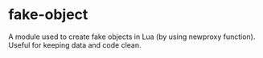 # fake-object
 A module used to create fake objects in Lua (by using newproxy function). Useful for keeping data and code clean.
